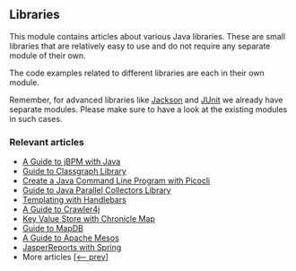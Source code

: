## Libraries

This module contains articles about various Java libraries. 
These are small libraries that are relatively easy to use and do not require any separate module of their own.

The code examples related to different libraries are each in their own module.

Remember, for advanced libraries like [Jackson](/jackson) and [JUnit](/testing-modules) we already have separate modules. Please make sure to have a look at the existing modules in such cases.

### Relevant articles
- [A Guide to jBPM with Java](https://www.baeldung.com/jbpm-java)
- [Guide to Classgraph Library](https://www.baeldung.com/classgraph)
- [Create a Java Command Line Program with Picocli](https://www.baeldung.com/java-picocli-create-command-line-program)
- [Guide to Java Parallel Collectors Library](https://www.baeldung.com/java-parallel-collectors)
- [Templating with Handlebars](https://www.baeldung.com/handlebars)
- [A Guide to Crawler4j](https://www.baeldung.com/crawler4j)
- [Key Value Store with Chronicle Map](https://www.baeldung.com/java-chronicle-map)
- [Guide to MapDB](https://www.baeldung.com/mapdb)
- [A Guide to Apache Mesos](https://www.baeldung.com/apache-mesos)
- [JasperReports with Spring](https://www.baeldung.com/spring-jasper)
- More articles [[<-- prev]](/libraries)

